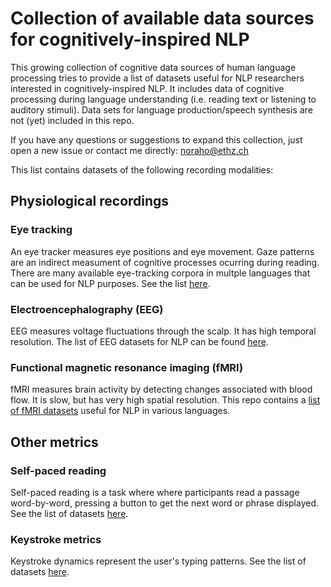 # Collection of available data sources for cognitively-inspired NLP

This growing collection of cognitive data sources of human language processing tries to provide a list of datasets useful for NLP researchers interested in cognitively-inspired NLP. It includes data of cognitive processing during language understanding (i.e. reading text or listening to auditory stimuli). Data sets for language production/speech synthesis are not (yet) included in this repo.

If you have any questions or suggestions to expand this collection, just open a new issue or contact me directly: noraho@ethz.ch

This list contains datasets of the following recording modalities:

## Physiological recordings

### Eye tracking

An eye tracker measures eye positions and eye movement. Gaze patterns are an indirect measument of cognitive processes ocurring during reading. There are many available eye-tracking corpora in multple languages that can be used for NLP purposes. See the list [here](https://github.com/norahollenstein/cognitiveNLP-dataCollection/tree/master/eye-tracking#eye-tracking-datasets-for-nlp).


### Electroencephalography (EEG)

EEG measures voltage fluctuations through the scalp. It has high temporal resolution. The list of EEG datasets for NLP can be found [here](https://github.com/norahollenstein/cognitiveNLP-dataCollection/tree/master/eeg#electroencephalography-eeg-datasets-for-nlp).

### Functional magnetic resonance imaging (fMRI)

fMRI measures brain activity by detecting changes associated with blood flow. It is slow, but has very high spatial resolution.
This repo contains a [list of fMRI datasets](https://github.com/norahollenstein/cognitiveNLP-dataCollection/tree/master/fmri#functional-magnetic-resonance-imaging) useful for NLP in various languages.

## Other metrics

### Self-paced reading

Self-paced reading is a task where where participants read a passage word-by-word, pressing a button to get the next word or phrase displayed. See the list of datasets [here](https://github.com/norahollenstein/cognitiveNLP-dataCollection/tree/master/self-paced-reading#datasets-of-self-paced-reading-times).

### Keystroke metrics

Keystroke dynamics represent the user's typing patterns. See the list of datasets [here](https://github.com/norahollenstein/cognitiveNLP-dataCollection/blob/master/keystroke-metrics/README.md).